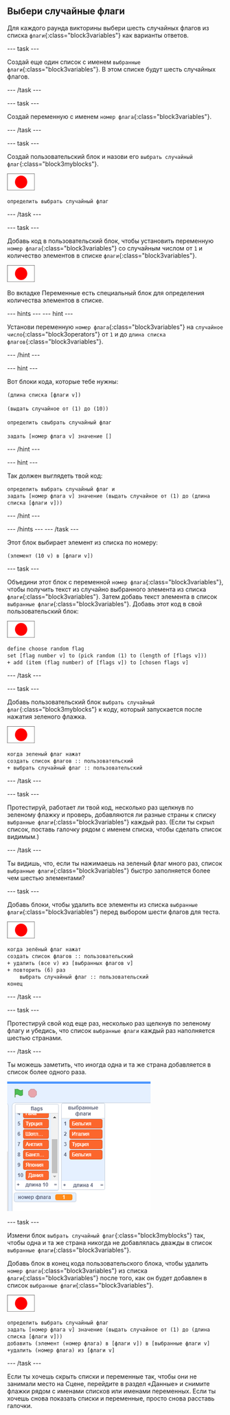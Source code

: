 ## Выбери случайные флаги

Для каждого раунда викторины выбери шесть случайных флагов из списка `флаги`{:class="block3variables"} как варианты ответов.

--- task ---

Создай еще один список с именем `выбранные флаги`{:class="block3variables"}. В этом списке будут шесть случайных флагов.

--- /task ---

--- task ---

Создай переменную с именем `номер флага`{:class="block3variables"}.

--- /task ---

--- task ---

Создай пользовательский блок и назови его `выбрать случайный флаг`{:class="block3myblocks"}.

![Спрайт флага](images/flag-sprite.png)

```blocks3
определить выбрать случайный флаг
```

--- /task ---

--- task ---

Добавь код в пользовательский блок, чтобы установить переменную `номер флага`{:class="block3variables"} со случайным числом от `1` и количество элементов в списке `флаги`{:class="block3variables"}.

![Спрайт флага](images/flag-sprite.png)

Во вкладке Переменные есть специальный блок для определения количества элементов в списке.

--- hints ---
 --- hint ---

Установи переменную `номер флага`{:class="block3variables"} на `случайное число`{:class="block3operators"} от `1` и до `длина списка флагов`{:class="block3variables"}.

--- /hint ---

--- hint ---

Вот блоки кода, которые тебе нужны:

```blocks3
(длина списка [флаги v])

(выдать случайное от (1) до (10))

определить cвыбрать случайный флаг

задать [номер флага v] значение []
```

--- /hint ---

--- hint ---

Так должен выглядеть твой код:

```blocks3
определить выбрать случайный флаг и 
задать [номер флага v] значение (выдать случайное от (1) до (длина списка [флаги v]))
```

--- /hint ---

--- /hints --- --- /task ---

Этот блок выбирает элемент из списка по номеру:

```blocks3
(элемент (10 v) в [флаги v])
```

--- task ---

Объедини этот блок с переменной `номер флага`{:class="block3variables"}, чтобы получить текст из случайно выбранного элемента из списка `флаги`{:class="block3variables"}. Затем добавь текст элемента в список `выбранные флаги`{:class="block3variables"}. Добавь этот код в свой пользовательский блок:

![Спрайт флага](images/flag-sprite.png)

```blocks3
define choose random flag
set [flag number v] to (pick random (1) to (length of [flags v]))
+ add (item (flag number) of [flags v]) to [chosen flags v]
```

--- /task ---

--- task ---

Добавь пользовательский блок `выбрать случайный флаг`{:class="block3myblocks"} к коду, который запускается после нажатия зеленого флажка.

![Спрайт флага](images/flag-sprite.png)

```blocks3
когда зеленый флаг нажат
создать список флагов :: пользовательский
+ выбрать случайный флаг :: пользовательский
```

--- /task ---

--- task ---

Протестируй, работает ли твой код, несколько раз щелкнув по зеленому флажку и проверь, добавляются ли разные страны к списку `выбранные флаги`{:class="block3variables"} каждый раз. (Если ты скрыл список, поставь галочку рядом с именем списка, чтобы сделать список видимым.)

--- /task ---

Ты видишь, что, если ты нажимаешь на зеленый флаг много раз, список `выбранные флаги`{:class="block3variables"} быстро заполняется более чем шестью элементами?

--- task ---

Добавь блоки, чтобы удалить все элементы из списка `выбранные флаги`{:class="block3variables"} перед выбором шести флагов для теста.

![Спрайт флага](images/flag-sprite.png)

```blocks3
когда зелёный флаг нажат
создать список флагов :: пользовательский
+ удалить (все v) из [выбранных флагов v]
+ повторить (6) раз
    выбрать случайный флаг :: пользовательский
конец
```

--- /task ---

--- task ---

Протестируй свой код еще раз, несколько раз щелкнув по зеленому флагу и убедись, что список `выбранные флаги` каждый раз наполняется шестью странами.

--- /task ---

Ты можешь заметить, что иногда одна и та же страна добавляется в список более одного раза.

![Страны-копии](images/duplicate-countries.png)

--- task ---

Измени блок `выбрать случайный флаг`{:class="block3myblocks"} так, чтобы одна и та же страна никогда не добавлялась дважды в список `выбранные флаги`{:class="block3variables"}.

Добавь блок в конец кода пользовательского блока, чтобы удалить `номер флага`{:class="block3variables"} из списка `флаги`{:class="block3variables"} после того, как он будет добавлен в список `выбранные флаги`{:class="block3variables"}.

![Спрайт флага](images/flag-sprite.png)

```blocks3
определить выбрать случайный флаг
задать [номер флага v] значение (выдать случайное от (1) до (длина списка [флаги v]))
добавить (элемент (номер флага) в [флаги v]) в [выбранные флаги v]
+удалить (номер флага) из [флаги v]
```

--- /task ---

Если ты хочешь скрыть списки и переменные так, чтобы они не занимали место на Сцене, перейдите в раздел «Данные» и снимите флажки рядом с именами списков или именами переменных. Если ты хочешь снова показать списки и переменные, просто снова расставь галочки.